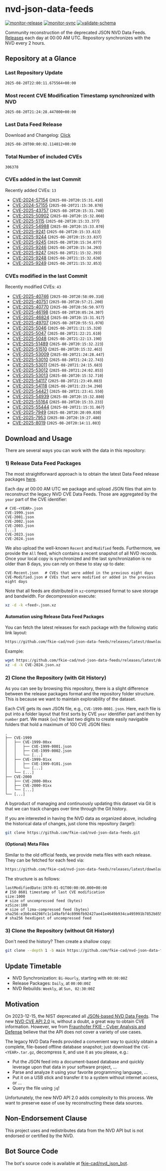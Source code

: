 # nvd-json-data-feeds

[![monitor-release](https://github.com/fkie-cad/nvd-json-data-feeds/actions/workflows/monitor_release.yml/badge.svg)](https://github.com/fkie-cad/nvd-json-data-feeds/actions/workflows/monitor_release.yml)
[![monitor-sync](https://github.com/fkie-cad/nvd-json-data-feeds/actions/workflows/monitor_sync.yml/badge.svg)](https://github.com/fkie-cad/nvd-json-data-feeds/actions/workflows/monitor_sync.yml)
[![validate-schema](https://github.com/fkie-cad/nvd-json-data-feeds/actions/workflows/validate_schema.yml/badge.svg)](https://github.com/fkie-cad/nvd-json-data-feeds/actions/workflows/validate_schema.yml)

Community reconstruction of the deprecated JSON NVD Data Feeds.
[Releases](https://github.com/fkie-cad/nvd-json-data-feeds/releases/latest) each day at 00:00 AM UTC.
Repository synchronizes with the NVD every 2 hours.

## Repository at a Glance

### Last Repository Update

```plain
2025-08-20T22:00:11.675564+00:00
```

### Most recent CVE Modification Timestamp synchronized with NVD

```plain
2025-08-20T21:24:28.447000+00:00
```

### Last Data Feed Release

Download and Changelog: [Click](https://github.com/fkie-cad/nvd-json-data-feeds/releases/latest)

```plain
2025-08-20T00:00:02.114012+00:00
```

### Total Number of included CVEs

```plain
306378
```

### CVEs added in the last Commit

Recently added CVEs: `13`

- [CVE-2024-57154](CVE-2024/CVE-2024-571xx/CVE-2024-57154.json) (`2025-08-20T20:15:31.410`)
- [CVE-2024-57155](CVE-2024/CVE-2024-571xx/CVE-2024-57155.json) (`2025-08-20T21:15:30.870`)
- [CVE-2025-43757](CVE-2025/CVE-2025-437xx/CVE-2025-43757.json) (`2025-08-20T20:15:31.740`)
- [CVE-2025-50902](CVE-2025/CVE-2025-509xx/CVE-2025-50902.json) (`2025-08-20T20:15:32.060`)
- [CVE-2025-5115](CVE-2025/CVE-2025-51xx/CVE-2025-5115.json) (`2025-08-20T20:15:33.377`)
- [CVE-2025-54988](CVE-2025/CVE-2025-549xx/CVE-2025-54988.json) (`2025-08-20T20:15:33.070`)
- [CVE-2025-9241](CVE-2025/CVE-2025-92xx/CVE-2025-9241.json) (`2025-08-20T20:15:33.613`)
- [CVE-2025-9244](CVE-2025/CVE-2025-92xx/CVE-2025-9244.json) (`2025-08-20T20:15:33.837`)
- [CVE-2025-9245](CVE-2025/CVE-2025-92xx/CVE-2025-9245.json) (`2025-08-20T20:15:34.077`)
- [CVE-2025-9246](CVE-2025/CVE-2025-92xx/CVE-2025-9246.json) (`2025-08-20T20:15:34.293`)
- [CVE-2025-9247](CVE-2025/CVE-2025-92xx/CVE-2025-9247.json) (`2025-08-20T21:15:32.393`)
- [CVE-2025-9248](CVE-2025/CVE-2025-92xx/CVE-2025-9248.json) (`2025-08-20T21:15:32.630`)
- [CVE-2025-9249](CVE-2025/CVE-2025-92xx/CVE-2025-9249.json) (`2025-08-20T21:15:32.853`)


### CVEs modified in the last Commit

Recently modified CVEs: `43`

- [CVE-2025-40746](CVE-2025/CVE-2025-407xx/CVE-2025-40746.json) (`2025-08-20T20:58:09.310`)
- [CVE-2025-40751](CVE-2025/CVE-2025-407xx/CVE-2025-40751.json) (`2025-08-20T20:57:21.200`)
- [CVE-2025-40770](CVE-2025/CVE-2025-407xx/CVE-2025-40770.json) (`2025-08-20T20:56:50.977`)
- [CVE-2025-46198](CVE-2025/CVE-2025-461xx/CVE-2025-46198.json) (`2025-08-20T20:05:24.307`)
- [CVE-2025-46824](CVE-2025/CVE-2025-468xx/CVE-2025-46824.json) (`2025-08-20T20:15:31.917`)
- [CVE-2025-49707](CVE-2025/CVE-2025-497xx/CVE-2025-49707.json) (`2025-08-20T20:55:51.070`)
- [CVE-2025-5046](CVE-2025/CVE-2025-50xx/CVE-2025-5046.json) (`2025-08-20T21:21:15.320`)
- [CVE-2025-5047](CVE-2025/CVE-2025-50xx/CVE-2025-5047.json) (`2025-08-20T21:22:21.610`)
- [CVE-2025-5048](CVE-2025/CVE-2025-50xx/CVE-2025-5048.json) (`2025-08-20T21:22:13.190`)
- [CVE-2025-51489](CVE-2025/CVE-2025-514xx/CVE-2025-51489.json) (`2025-08-20T20:15:32.223`)
- [CVE-2025-51510](CVE-2025/CVE-2025-515xx/CVE-2025-51510.json) (`2025-08-20T20:15:32.463`)
- [CVE-2025-53009](CVE-2025/CVE-2025-530xx/CVE-2025-53009.json) (`2025-08-20T21:24:28.447`)
- [CVE-2025-53010](CVE-2025/CVE-2025-530xx/CVE-2025-53010.json) (`2025-08-20T21:24:22.743`)
- [CVE-2025-53011](CVE-2025/CVE-2025-530xx/CVE-2025-53011.json) (`2025-08-20T21:24:15.683`)
- [CVE-2025-53012](CVE-2025/CVE-2025-530xx/CVE-2025-53012.json) (`2025-08-20T21:24:02.853`)
- [CVE-2025-53013](CVE-2025/CVE-2025-530xx/CVE-2025-53013.json) (`2025-08-20T20:15:32.710`)
- [CVE-2025-54117](CVE-2025/CVE-2025-541xx/CVE-2025-54117.json) (`2025-08-20T21:23:49.083`)
- [CVE-2025-54118](CVE-2025/CVE-2025-541xx/CVE-2025-54118.json) (`2025-08-20T21:23:34.290`)
- [CVE-2025-54421](CVE-2025/CVE-2025-544xx/CVE-2025-54421.json) (`2025-08-20T21:23:41.550`)
- [CVE-2025-54939](CVE-2025/CVE-2025-549xx/CVE-2025-54939.json) (`2025-08-20T20:15:32.880`)
- [CVE-2025-55164](CVE-2025/CVE-2025-551xx/CVE-2025-55164.json) (`2025-08-20T20:15:33.233`)
- [CVE-2025-55444](CVE-2025/CVE-2025-554xx/CVE-2025-55444.json) (`2025-08-20T21:15:31.867`)
- [CVE-2025-7949](CVE-2025/CVE-2025-79xx/CVE-2025-7949.json) (`2025-08-20T20:20:09.030`)
- [CVE-2025-7953](CVE-2025/CVE-2025-79xx/CVE-2025-7953.json) (`2025-08-20T20:19:27.480`)
- [CVE-2025-8019](CVE-2025/CVE-2025-80xx/CVE-2025-8019.json) (`2025-08-20T20:14:11.083`)


## Download and Usage

There are several ways you can work with the data in this repository:

### 1) Release Data Feed Packages

The most straightforward approach is to obtain the latest Data Feed release packages [here](https://github.com/fkie-cad/nvd-json-data-feeds/releases/latest).

Each day at 00:00 AM UTC we package and upload JSON files that aim to reconstruct the legacy NVD CVE Data Feeds.
Those are aggregated by the `year` part of the CVE identifier:

```
# CVE-<YEAR>.json
CVE-1999.json
CVE-2001.json
CVE-2002.json
CVE-2003.json
[...]
CVE-2023.json
CVE-2024.json
```

We also upload the well-known `Recent` and `Modified` feeds.
Furthermore, we provide the `All` feed, which contains a recent snapshot of all NVD records.
Once your local copy is synchronized and the last synchronization is no older than 8 days, you can rely on these to stay up to date:

```plain
CVE-Recent.json   # CVEs that were added in the previous eight days
CVE-Modified.json # CVEs that were modified or added in the previous eight days
```

Note that all feeds are distributed in `xz`-compressed format to save storage and bandwidth.
For decompression execute:

```sh
xz -d -k <feed>.json.xz
```

#### Automation using Release Data Feed Packages

You can fetch the latest releases for each package with the following static link layout:

```sh
https://github.com/fkie-cad/nvd-json-data-feeds/releases/latest/download/CVE-<YEAR>.json.xz
```

Example:

```sh
wget https://github.com/fkie-cad/nvd-json-data-feeds/releases/latest/download/CVE-2024.json.xz
xz -d -k CVE-2024.json.xz
```

### 2) Clone the Repository (with Git History)

As you can see by browsing this repository, there is a slight difference between the release packages format and the repository folder structure.
This is because we want to maintain explorability of the dataset.

Each CVE gets its own JSON file, e.g., `CVE-1999-0001.json`.
Here, each file is put into a folder layout that first sorts by CVE `year` identifier part and then by `number` part.
We mask (`xx`) the last two digits to create easily navigable folders that hold a maximum of 100 CVE JSON files:

```plain
.
├── CVE-1999
│   ├── CVE-1999-00xx
│   │   ├── CVE-1999-0001.json
│   │   ├── CVE-1999-0002.json
│   │   └── [...]
│   ├── CVE-1999-01xx
│   │   ├── CVE-1999-0101.json
│   │   └── [...]
│   └── [...]
├── CVE-2000
│   ├── CVE-2000-00xx
│   ├── CVE-2000-01xx
│   └── [...]
└── [...]
```

A byproduct of managing and continuously updating this dataset via Git is that we can track changes over time through the Git history.

If you are interested in having the NVD data as organized above, including the historical data of changes, just clone this repository (large!):

```sh
git clone https://github.com/fkie-cad/nvd-json-data-feeds.git
```

#### (Optional) Meta Files

Similar to the old official feeds, we provide meta files with each release. They can be fetched for each feed via:

```sh
https://github.com/fkie-cad/nvd-json-data-feeds/releases/latest/download/CVE-<YEAR>.meta
```

The structure is as follows:

```plain
lastModifiedDate:1970-01-01T00:00:00.000+00:00                          # ISO 8601 timestamp of last CVE modification
size:1000                                                               # size of uncompressed feed (bytes)
xzSize:100                                                              # size of lzma-compressed feed (bytes)
sha256:e3b0c44298fc1c149afbf4c8996fb92427ae41e4649b934ca495991b7852b855 # sha256 hexdigest of uncompressed feed
```

### 3) Clone the Repository (without Git History)

Don't need the history? Then create a shallow copy:

```sh
git clone --depth 1 -b main https://github.com/fkie-cad/nvd-json-data-feeds.git
```


## Update Timetable

* NVD Synchronization: `Bi-Hourly`, starting with `00:00:00Z`
* Release Packages: `Daily`, at `00:00:00Z`
* NVD Rebuilds: `Weekly`, at `Sun, 02:30:00Z`


## Motivation

On 2023-12-15, the NIST deprecated all [JSON-based NVD Data Feeds](https://nvd.nist.gov/vuln/data-feeds#divRetirementBanner-1).
The new [NVD CVE API 2.0](https://nvd.nist.gov/developers/vulnerabilities) is, without a doubt, a great way to obtain CVE information.
However, we from [Fraunhofer FKIE - Cyber Analysis and Defense](https://www.fkie.fraunhofer.de/en/departments/cad.html) believe that the API does not cover a variety of use cases.

The legacy NVD Data Feeds provided a convenient way to quickly obtain a complete, file-based offline database snapshot; just download the `CVE-<YEAR>.tar.gz`, decompress it, and use it as you please, e.g.:

- Put the JSON feed into a document-based database and quickly leverage upon that data in your software project, ...
- Parse and analyze it using your favorite programming language, ...
- Put it on a USB stick and transfer it to a system without internet access, or ...
- Query the file using `jq`!

Unfortunately, the new NVD API 2.0 adds complexity to this process.
We want to preserve ease of use by reconstructing these data sources.

## Non-Endorsement Clause

This project uses and redistributes data from the NVD API but is not endorsed or certified by the NVD.

## Bot Source Code

The bot's source code is available at [fkie-cad/nvd\_json\_bot](https://github.com/fkie-cad/nvd_json_bot).